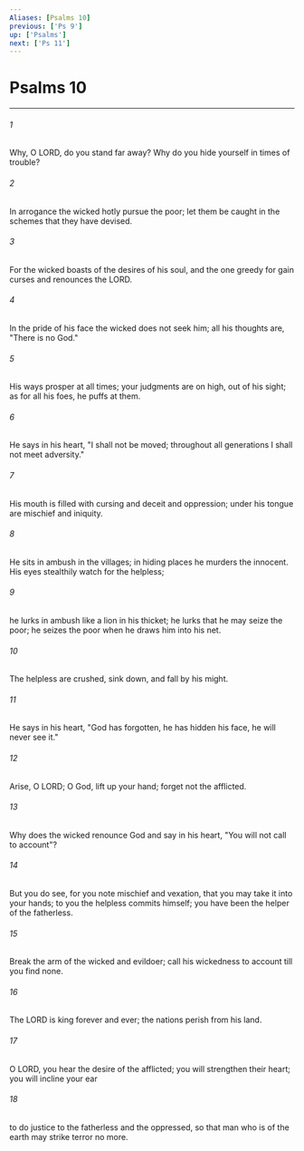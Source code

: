 ```yaml
---
Aliases: [Psalms 10]
previous: ['Ps 9']
up: ['Psalms']
next: ['Ps 11']
---
```

# Psalms 10

***

 

###### 1 
Why, O LORD, do you stand far away? 
 Why do you hide yourself in times of trouble?
 
 

###### 2 
In arrogance the wicked hotly pursue the poor; 
 let them be caught in the schemes that they have devised. 
 
 

###### 3 
For the wicked boasts of the desires of his soul, 
 and the one greedy for gain curses and renounces the LORD. 
 
 

###### 4 
In the pride of his face the wicked does not seek him; 
 all his thoughts are, "There is no God." 
 
 

###### 5 
His ways prosper at all times; 
 your judgments are on high, out of his sight; 
 as for all his foes, he puffs at them. 
 
 

###### 6 
He says in his heart, "I shall not be moved; 
 throughout all generations I shall not meet adversity." 
 
 

###### 7 
His mouth is filled with cursing and deceit and oppression; 
 under his tongue are mischief and iniquity. 
 
 

###### 8 
He sits in ambush in the villages; 
 in hiding places he murders the innocent. 
 His eyes stealthily watch for the helpless; 
 
 

###### 9 
he lurks in ambush like a lion in his thicket; 
 he lurks that he may seize the poor; 
 he seizes the poor when he draws him into his net. 
 
 

###### 10 
The helpless are crushed, sink down, 
 and fall by his might. 
 
 

###### 11 
He says in his heart, "God has forgotten, 
 he has hidden his face, he will never see it."
 
 

###### 12 
Arise, O LORD; O God, lift up your hand; 
 forget not the afflicted. 
 
 

###### 13 
Why does the wicked renounce God 
 and say in his heart, "You will not call to account"? 
 
 

###### 14 
But you do see, for you note mischief and vexation, 
 that you may take it into your hands; 
 to you the helpless commits himself; 
 you have been the helper of the fatherless. 
 
 

###### 15 
Break the arm of the wicked and evildoer; 
 call his wickedness to account till you find none.
 
 

###### 16 
The LORD is king forever and ever; 
 the nations perish from his land. 
 
 

###### 17 
O LORD, you hear the desire of the afflicted; 
 you will strengthen their heart; you will incline your ear 
 
 

###### 18 
to do justice to the fatherless and the oppressed, 
 so that man who is of the earth may strike terror no more.
 
